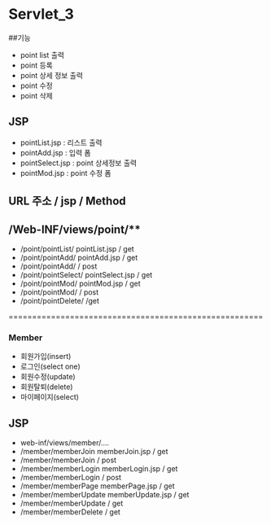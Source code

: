 # Servlet_3
 
 ##기능
 
 - point list 출력
 - point 등록
 - point 상세 정보 출력
 - point 수정
 - point 삭제
 
 ## JSP
 
 - pointList.jsp : 리스트 출력
 - pointAdd.jsp : 입력 폼
 - pointSelect.jsp : point 상세정보 출력
 - pointMod.jsp : point 수정 폼
 
 ## URL 주소 / jsp / Method
 ## /Web-INF/views/point/**
 
 - /point/pointList/ pointList.jsp / get
 - /point/pointAdd/ pointAdd.jsp / get
 - /point/pointAdd/             / post
 - /point/pointSelect/ pointSelect.jsp / get
 - /point/pointMod/ pointMod.jsp / get
 - /point/pointMod/        / post
 - /point/pointDelete/      /get
 
 ======================================================
 
 ### Member
- 회원가입(insert)
- 로그인(select one)
- 회원수정(update)
- 회원탈퇴(delete)
- 마이페이지(select)

 ## JSP
 - web-inf/views/member/....
 - /member/memberJoin memberJoin.jsp / get
 - /member/memberJoin  / post
 - /member/memberLogin memberLogin.jsp / get
 - /member/memberLogin / post
 - /member/memberPage memberPage.jsp / get
 - /member/memberUpdate memberUpdate.jsp / get
 - /member/memberUpdate / get
 - /member/memberDelete / get